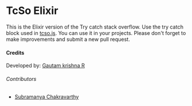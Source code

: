 # TcSo Elixir

This is the Elixir version of the Try catch stack overflow. Use the try catch block used in [tcso.js](tcso.js). You can use it in your projects. Please don't forget to make improvements and submit a new pull request.

#### Credits

Developed by: [Gautam krishna R](https://github.com/gautamkrishnar/)

###### Contributors

- [Subramanya Chakravarthy](https://github.com/chakrihacker/)
